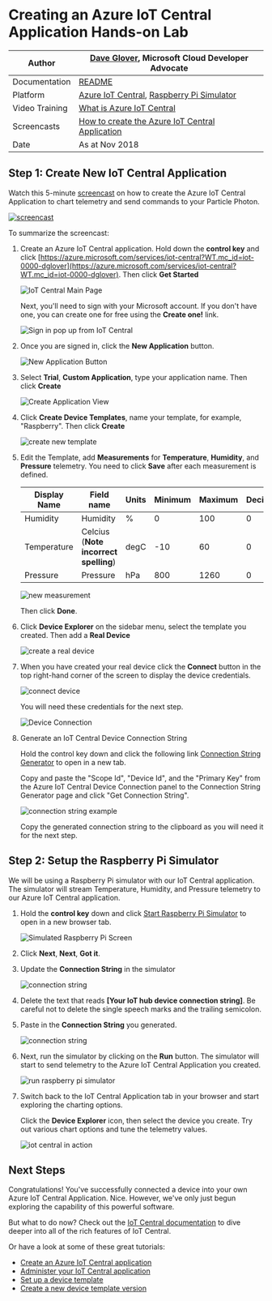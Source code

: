 # Creating an Azure IoT Central Application Hands-on Lab

|Author|[Dave Glover](https://developer.microsoft.com/advocates/dave-glover?WT.mc_id=iot-0000-dglover), Microsoft Cloud Developer Advocate |
|----|---|
|Documentation|[README](https://github.com/gloveboxes/Creating-an-Azure-IoT-Central-Application-Hands-on-Lab/blob/master/README.md)|
|Platform|[Azure IoT Central](https://docs.microsoft.com/azure/iot-central/?WT.mc_id=iot-0000-dglover), [Raspberry Pi Simulator](https://azure-samples.github.io/raspberry-pi-web-simulator/)|
|Video Training|[What is Azure IoT Central](https://docs.microsoft.com/azure/iot-central/overview-iot-central/?WT.mc_id=iot-0000-dglover)|
|Screencasts|[How to create the Azure IoT Central Application](https://youtu.be/D26rJmHyZcA)|
|Date|As at Nov 2018|

## Step 1: Create New IoT Central Application

Watch this 5-minute [screencast](https://youtu.be/D26rJmHyZcA) on how to create the Azure IoT Central Application to chart telemetry and send commands to your Particle Photon.

[![screencast](images/iot-central-youtube.jpg)](https://www.youtube.com/watch?v=D26rJmHyZcA&t=5s)

To summarize the screencast:

1. Create an Azure IoT Central application. Hold down the **control key** and click [https://azure.microsoft.com/services/iot-central?WT.mc_id=iot-0000-dglover](https://azure.microsoft.com/services/iot-central?WT.mc_id=iot-0000-dglover). Then click **Get Started**

    ![IoT Central Main Page](images/IoTCentral_mainPage.PNG)

    Next, you'll need to sign with your Microsoft account. If you don't have one, you can create one for free using the **Create one!** link.

    ![Sign in pop up from IoT Central](images/Sign-in_Page.PNG)

2. Once you are signed in, click the **New Application** button.

    ![New Application Button](images/CreateApp_1.PNG)

3. Select **Trial**, **Custom Application**, type your application name. Then click **Create**

    ![Create Application View](images/iot-central-create-new.png)

4. Click **Create Device Templates**, name your template, for example, "Raspberry". Then click **Create**

    ![create new template](images/iot-central-new-template.png)

5. Edit the Template, add **Measurements** for **Temperature**, **Humidity**, and **Pressure** telemetry. You need to click **Save** after each measurement is defined.

    |Display Name| Field name     | Units  | Minimum | Maximum | Decimals |
    |------------| -------------- | ------ | ------- | ------- | -------- |
    |Humidity    | Humidity       | %      | 0       | 100     | 0        |
    |Temperature | Celcius (**Note incorrect spelling**) | degC    | -10   | 60  | 0  |
    |Pressure    | Pressure       | hPa    | 800     | 1260    | 0        |

    ![new measurement](images/iot-central-edit-template-new-measurement.png)

    Then click **Done**.

6. Click **Device Explorer** on the sidebar menu, select the template you created. Then add a **Real Device**

    ![create a real device](images/iot-central-add-real-device.png)

7. When you have created your real device click the **Connect** button in the top right-hand corner of the screen to display the device credentials.

    ![connect device](images/iot-central-device-connect.png)

    You will need these credentials for the next step.

    ![Device Connection](images/device-connection.png)

8. Generate an IoT Central Device Connection String

   Hold the control key down and click the following link [Connection String Generator](https://dpsgen.z8.web.core.windows.net/) to open in a new tab.

    Copy and paste the "Scope Id", "Device Id", and the "Primary Key" from the Azure IoT Central Device Connection panel to the Connection String Generator page and click "Get Connection String".

    ![connection string example](images/iot-central-connection-string-generator-example.png)

    Copy the generated connection string to the clipboard as you will need it for the next step.

## Step 2: Setup the Raspberry Pi Simulator

We will be using a Raspberry Pi simulator with our IoT Central application. The simulator will stream Temperature, Humidity, and Pressure telemetry to our Azure IoT Central application.

1. Hold the **control key** down and click [Start Raspberry Pi Simulator](https://azure-samples.github.io/raspberry-pi-web-simulator/#Getstarted) to open in a new browser tab.

    ![Simulated Raspberry Pi Screen](images/SimulatedPiScreen.PNG)

2. Click **Next**, **Next**, **Got it**.

3. Update the **Connection String** in the simulator

    ![connection string](images/raspberry-pi-connection-string.png)

4. Delete the text that reads **[Your IoT hub device connection string]**. Be careful not to delete the single speech marks and the trailing semicolon.

5. Paste in the **Connection String** you generated.

   ![connection string](images/raspberr-pi-connection-string-completed.png)

6. Next, run the simulator by clicking on the **Run** button. The simulator will start to send telemetry to the Azure IoT Central Application you created.

    ![run raspberry pi simulator](images/raspberry-pi-run-simulator.png)

7. Switch back to the IoT Central Application tab in your browser and start exploring the charting options.

    Click the **Device Explorer** icon, then select the device you create. Try out various chart options and tune the telemetry values.

    ![iot central in action](images/iot-central-in-action.png)

## Next Steps

Congratulations! You've successfully connected a device into your own Azure IoT Central Application. Nice. However, we've only just begun exploring the capability of this powerful software.

But what to do now? Check out the [IoT Central documentation](https://docs.microsoft.com/azure/iot-central/overview-iot-central/?WT.mc_id=iot-0000-dglover) to dive deeper into all of the rich features of IoT Central.

Or have a look at some of these great tutorials:

- [Create an Azure IoT Central application](https://docs.microsoft.com/azure/iot-central/howto-create-application/?WT.mc_id=iot-0000-dglover)
- [Administer your IoT Central application](https://docs.microsoft.com/azure/iot-central/howto-administer/?WT.mc_id=iot-0000-dglover)
- [Set up a device template](https://docs.microsoft.com/azure/iot-central/howto-set-up-template/?WT.mc_id=iot-0000-dglover)
- [Create a new device template version](https://docs.microsoft.com/azure/iot-central/howto-version-devicetemplate/?WT.mc_id=iot-0000-dglover)